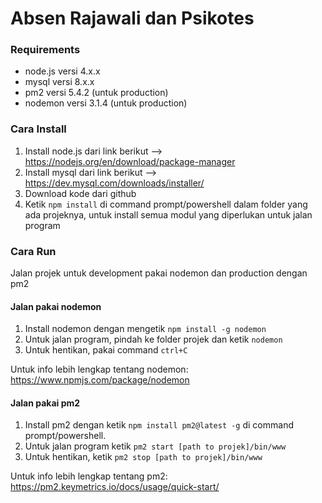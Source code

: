 # Absen Rajawali dan Psikotes   

### Requirements  
- node.js versi 4.x.x  
- mysql versi 8.x.x  
- pm2 versi 5.4.2 (untuk production)
- nodemon versi 3.1.4 (untuk production)

### Cara Install  
1. Install node.js dari link berikut --> https://nodejs.org/en/download/package-manager
2. Install mysql dari link berikut --> https://dev.mysql.com/downloads/installer/
1. Download kode dari github
2. Ketik `npm install` di command prompt/powershell dalam folder yang ada projeknya, untuk install semua modul yang diperlukan untuk jalan program

### Cara Run 

Jalan projek untuk development pakai nodemon dan production dengan pm2  

#### Jalan pakai nodemon  

1. Install nodemon dengan mengetik `npm install -g nodemon`
2. Untuk jalan program, pindah ke folder projek dan ketik `nodemon`
3. Untuk hentikan, pakai command `ctrl+C`

Untuk info lebih lengkap tentang nodemon: https://www.npmjs.com/package/nodemon

#### Jalan pakai pm2   

1. Install pm2 dengan ketik `npm install pm2@latest -g` di command prompt/powershell.
2. Untuk jalan program ketik `pm2 start [path to projek]/bin/www`
3. Untuk hentikan, ketik `pm2 stop [path to projek]/bin/www`

Untuk info lebih lengkap tentang pm2: https://pm2.keymetrics.io/docs/usage/quick-start/
